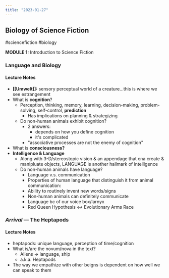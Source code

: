 ```yaml
---
title: "2023-01-27"
---
```

## Biology of Science Fiction
#sciencefiction #biology

**MODULE 1:** Introduction to Science Fiction

### Language and Biology

#### Lecture Notes
- **[[Umwelt]]:** sensory perceptual world of a creature...this is where we see estrangement
- What is **cognition**?
	- Perception, thinking, memory, learning, decision-making, problem-solving, self-control, **prediction**
		- Has implications on planning & strategizing
	- Do non-human animals exhibit cognition?
		- 2 answers:
			- depends on how you define cognition
			- it's complicated
		- "associative processes are not the enemy of cognition"
- What is **consciousness?**
- **Intelligence & Language**
	- Along with 3-D/stereostopic vision & an appendage that cna create & manipluate objects, LANGUAGE is another hallmark of intelligence
	- Do non-human animals have language?
		- Language v.s. communication
		- Properties of human language that distinguish it from animal communication:
		- Ability to routinely invent new words/signs
		- Non-human animals can definitely communicate
		- Language bc of our voice box/larnyx
		- Red Queen Hypothesis <-> Evolutionary Arms Race

### *Arrival* — The Heptapods

#### Lecture Notes
- heptapods: unique language, perception of time/cognition
- What is/are the novum/nova in the text?
	- Aliens -> language, ship
	- a.k.a. Heptapods
- The way we empathize with other beigns is dependent on how well we can speak to them